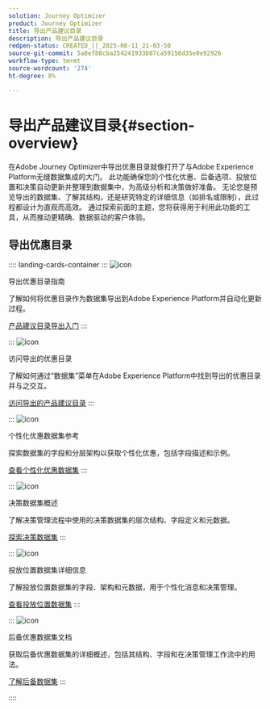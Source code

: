 ```yaml
---
solution: Journey Optimizer
product: Journey Optimizer
title: 导出产品建议目录
description: 导出产品建议目录
redpen-status: CREATED_||_2025-08-11_21-03-50
source-git-commit: 5a8ef88cba254241933607ca59156d35e0e92926
workflow-type: tm+mt
source-wordcount: '274'
ht-degree: 8%

---
```



# 导出产品建议目录{#section-overview}

在Adobe Journey Optimizer中导出优惠目录就像打开了与Adobe Experience Platform无缝数据集成的大门。 此功能确保您的个性化优惠、后备选项、投放位置和决策自动更新并整理到数据集中，为高级分析和决策做好准备。 无论您是预览导出的数据集、了解其结构，还是研究特定的详细信息（如排名或限制），此过程都设计为直观而高效。 通过探索前面的主题，您将获得用于利用此功能的工具，从而推动更精确、数据驱动的客户体验。

## 导出优惠目录

:::: landing-cards-container
:::
![icon](https://cdn.experienceleague.adobe.com/icons/circle-play.svg)

导出优惠目录指南

了解如何将优惠目录作为数据集导出到Adobe Experience Platform并自动化更新过程。

[产品建议目录导出入门](../using/offers/export-catalog/get-started-export.md)
:::

:::
![icon](https://cdn.experienceleague.adobe.com/icons/list-check.svg)

访问导出的优惠目录

了解如何通过“数据集”菜单在Adobe Experience Platform中找到导出的优惠目录并与之交互。

[访问导出的产品建议目录](../using/offers/export-catalog/access-dataset.md)
:::

:::
![icon](https://cdn.experienceleague.adobe.com/icons/code-branch.svg)

个性化优惠数据集参考

探索数据集的字段和分层架构以获取个性化优惠，包括字段描述和示例。

[查看个性化优惠数据集](../using/offers/export-catalog/export-offers.md)
:::

:::
![icon](https://cdn.experienceleague.adobe.com/icons/code-branch.svg)

决策数据集概述

了解决策管理流程中使用的决策数据集的层次结构、字段定义和元数据。

[探索决策数据集](../using/offers/export-catalog/export-decisions.md)
:::

:::
![icon](https://cdn.experienceleague.adobe.com/icons/puzzle-piece.svg)

投放位置数据集详细信息

了解投放位置数据集的字段、架构和元数据，用于个性化消息和决策管理。

[查看投放位置数据集](../using/offers/export-catalog/export-placements.md)
:::

:::
![icon](https://cdn.experienceleague.adobe.com/icons/puzzle-piece.svg)

后备优惠数据集文档

获取后备优惠数据集的详细概述，包括其结构、字段和在决策管理工作流中的用法。

[了解后备数据集](../using/offers/export-catalog/export-fallback.md)
:::

::::
